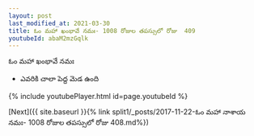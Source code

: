 ```yaml
---
layout: post
last_modified_at: 2021-03-30
title: ఓం మహా ఖంభావే నమః- 1008 రోజుల తపస్సులో రోజు  409
youtubeId: abaM2mzGqlk
---
```

 
 
 ఓం మహా ఖంభావే నమః  
 
 -  ఎవరికి చాలా పెద్ద మెడ ఉంది 
 
  
 
  
 
 
 
 
 
 


{% include youtubePlayer.html id=page.youtubeId %}
 
[Next]({{ site.baseurl }}{% link  split1/_posts/2017-11-22-ఓం మహా నాశాయ నమః- 1008 రోజుల తపస్సులో రోజు  408.md%})
 
